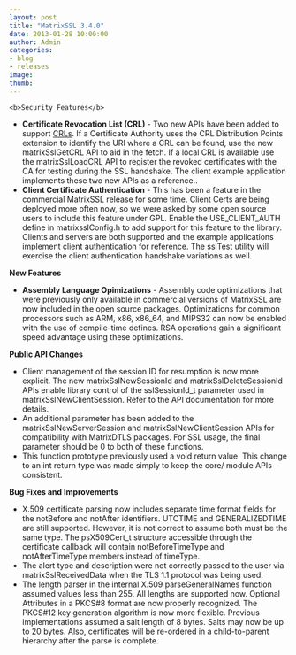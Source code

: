 ```yaml
---
layout: post
title: "MatrixSSL 3.4.0"
date: 2013-01-28 10:00:00
author: Admin
categories:
- blog
- releases
image:
thumb:
---
```

	<b>Security Features</b>
<ul>
<li><b>Certificate Revocation List (CRL)</b> - Two new APIs have been added to support <a href="http://en.wikipedia.org/wiki/Revocation_list" target=_new>CRLs</a>.
If a Certificate Authority uses the CRL Distribution Points extension to identify the URI where a CRL can be found, use the new matrixSslGetCRL API to aid in the fetch. If a local CRL is available use the matrixSslLoadCRL API to register the revoked certificates with the CA for testing during the SSL handshake. The client example application implements these two new APIs as a reference..
</li>
<li>
<b>Client Certificate Authentication</b> - This has been a feature in the commercial MatrixSSL release for some time. Client Certs are being deployed more often now, so we were asked by some open source users to include this feature under GPL.
Enable the USE_CLIENT_AUTH define in matrixsslConfig.h to add support for this feature to the library.
Clients and servers are both supported and the example applications implement client authentication for reference. The sslTest utility will exercise the client authentication handshake variations as well.
</li>
</ul>
<p/>
<b>New Features</b>
<ul>
<li><b>Assembly Language Opimizations</b> - Assembly code optimizations that were previously only available in commercial versions of MatrixSSL are now included in the open source packages. Optimizations for common processors such as ARM, x86, x86_64, and MIPS32 can now be enabled with the use of compile-time defines. RSA operations gain a significant speed advantage using these optimizations.</li>
</ul>
<p/>
<b>Public API Changes</b>
<ul>
<li>Client management of the session ID for resumption is now more explicit. The new matrixSslNewSessionId and matrixSslDeleteSessionId APIs enable library control of the sslSessionId_t parameter used in matrixSslNewClientSession. Refer to the API documentation for more details.</li>
<li>An additional parameter has been added to the matrixSslNewServerSession and matrixSslNewClientSession APIs for compatibility with MatrixDTLS packages. For SSL usage, the final parameter should be 0 to both of these functions.</li>
<li>This function prototype previously used a void return value. This change to an int return type was made simply to keep the core/<platform> module APIs consistent.</li>
</ul>
<p/>
<b>Bug Fixes and Improvements</b>
<ul>
<li>X.509 certificate parsing now includes separate time format fields for the notBefore and notAfter identifiers. UTCTIME and GENERALIZEDTIME are still supported. However, it is not correct to assume both must be the same type. The psX509Cert_t structure accessible through the certificate callback will contain notBeforeTimeType and notAfterTimeType members instead of timeType.</li>
<li>The alert type and description were not correctly passed to the user via matrixSslReceivedData when the TLS 1.1 protocol was being used.</li>
<li>The length parser in the internal X.509 parseGeneralNames function assumed values less than 255. All lengths are supported now. 
Optional Attributes in a PKCS#8 format are now properly recognized. 
The PKCS#12 key generation algorithm is now more flexible. Previous implementations assumed a salt length of 8 bytes. Salts may now be up to 20 bytes. Also, certificates will be re-ordered in a child-to-parent hierarchy after the parse is complete.</li>
</ul>
<br/>
